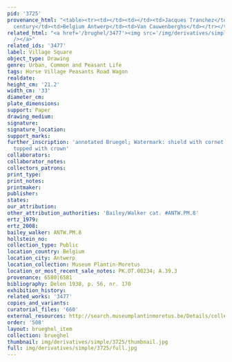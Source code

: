 ```yaml
---
pid: '3725'
provenance_html: "<table><tr><td></td><td></td><td>Jacques Tranchez</td></tr><tr><td>17th
  century</td><td>Belgium Antwerp</td><td>Van Cauwenberghs</td></tr></table>"
related_html: "<a href='/brughel/3477'><img src='/img/derivatives/simple/3477/thumbnail.jpg'
  /></a>"
related_ids: '3477'
label: Village Square
object_type: Drawing
genre: Urban, Common and Peasant Life
tags: Horse Village Peasants Road Wagon
realdate: 
height_cm: '21.2'
width_cm: '33'
diameter_cm: 
plate_dimensions: 
support: Paper
drawing_medium: 
signature: 
signature_location: 
support_marks: 
further_inscription: 'annotated Bruegel; Watermark: shield with cornet de poste and
  topped with crown'
collaborators: 
collaborator_notes: 
collectors_patrons: 
print_type: 
print_notes: 
printmaker: 
publisher: 
states: 
our_attribution: 
other_attribution_authorities: 'Bailey/Walker cat. #ANTW.PM.8'
ertz_1979: 
ertz_2008: 
bailey_walker: ANTW.PM.8
hollstein_no: 
collection_type: Public
location_country: Belgium
location_city: Antwerp
location_collection: Museum Plantin-Moretus
location_or_most_recent_sale_notes: PK.OT.00234; A.39.3
provenance: 6580|6581
bibliography: Delen 1938, p. 56, nr. 170
exhibition_history: 
related_works: '3477'
copies_and_variants: 
curatorial_files: '660'
external_resources: http://search.museumplantinmoretus.be/Details/collect/276965
order: '508'
layout: brueghel_item
collection: brueghel
thumbnail: img/derivatives/simple/3725/thumbnail.jpg
full: img/derivatives/simple/3725/full.jpg
---
```


